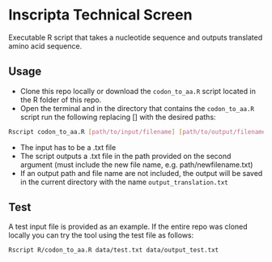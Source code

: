 # Inscripta Technical Screen
Executable R script that takes a nucleotide sequence and outputs translated amino acid sequence.

## Usage
* Clone this repo locally or download the `codon_to_aa.R` script located in the R folder of this repo.
* Open the terminal and in the directory that contains the `codon_to_aa.R` script run the following replacing [] with the desired paths:
```bash
Rscript codon_to_aa.R [path/to/input/filename] [path/to/output/filename]
```
* The input has to be a .txt file
* The script outputs a .txt file in the path provided on the second argument (must include the new file name, e.g. path/newfilename.txt)
* If an output path and file name are not included, the output will be saved in the current directory with the name `output_translation.txt`

## Test
A test input file is provided as an example. If the entire repo was cloned locally you can try the tool using the test file as follows:
```bash
Rscript R/codon_to_aa.R data/test.txt data/output_test.txt
```